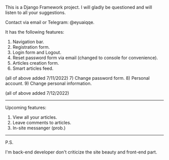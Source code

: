 This is a Django Framework project.
I will gladly be questioned and will listen to all your suggestions.

Contact via email or Telegram: @eyuaiqqe.

It has the following features:
 1) Navigation bar.
 2) Registration form.
 3) Login form and Logout.
 4) Reset password form via email (changed to console for convenience).
 5) Articles creation form.
 6) Smart articles feed.
 
 (all of above added 7/11/2022)
 7) Change password form.
 8) Personal account.
 9) Change personal information.
 
 (all of above added 7/12/2022)
 
 ----------------------------
 
Upcoming features:
 1) View all your articles.
 2) Leave comments to articles.
 3) In-site messanger (prob.)
 
 ----------------------------
 
 P.S. 
 
 I'm back-end developer don't criticize the site beauty and front-end part.
